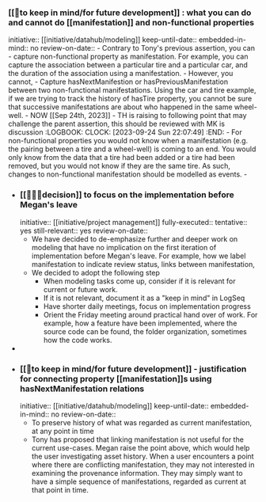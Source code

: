 ### [[🧠to keep in mind/for future development]] : what you can do and cannot do [[manifestation]] and non-functional properties
initiative:: [[initiative/datahub/modeling]] 
keep-until-date::
embedded-in-mind:: no
review-on-date::
	- Contrary to Tony's previous assertion, you can
		- capture non-functional property as manifestation. For example, you can capture the association between a particular tire and a particular car, and the duration of the association using a manifestation.
	- However, you cannot,
		- Capture hasNextManifestion or hasPreviousManifestation between two non-functional manifestations.  Using the car and tire example, if we are trying to track the history of hasTire property, you cannot be sure that successive manifestations are about who happened in the same wheel-well.
			- NOW [[Sep 24th, 2023]] - TH is raising to following point that may challenge the parent assertion, this should be reviewed with MK is discussion
			  :LOGBOOK:
			  CLOCK: [2023-09-24 Sun 22:07:49]
			  :END:
				- For non-functional properties you would not know when a manifestation (e.g. the pairing between a tire and a wheel-well) is coming to an end. You would only know from the data that a tire had been added or a tire had been removed, but you would not know if they are the same tire. As such, changes to non-functional manifestation should be modelled as events.
	-
- ### [[👩🏻‍⚖️decision]] to focus on the implementation before Megan's leave
  initiative:: [[initiative/project management]] 
  fully-executed::
  tentative:: yes
  still-relevant:: yes
  review-on-date::
	- We have decided to de-emphasize further and deeper work on modeling that have no implication on the first iteration of implementation before Megan's leave. For example, how we label manifestation to indicate review status, links between manifestation,
	- We decided to adopt the following step
		- When modeling tasks come up, consider if it is relevant for current or future work.
		- If it is not relevant, document it as a "keep in mind" in LogSeq
		- Have shorter daily meetings, focus on implementation progress
		- Orient the Friday meeting around practical hand over of work. For example, how a feature have been implemented, where the source code can be found, the folder organization, sometimes how the code works.
-
- ### [[🧠to keep in mind/for future development]]  - justification for connecting property [[manifestation]]s using hasNextManifestation relations 
  initiative:: [[initiative/datahub/modeling]] 
  keep-until-date::
  embedded-in-mind:: no
  review-on-date::
	- To preserve history of what was regarded as current manifestation, at any point in time
	- Tony has proposed that linking manifestation is not useful for the current use-cases. Megan raise the point above, which would help the user investigating asset history. When a user encounters a point where there are conflicting manifestation, they may not interested in examining the provenance information. They may simply want to have a simple sequence of manifestations, regarded as current at that point in time.